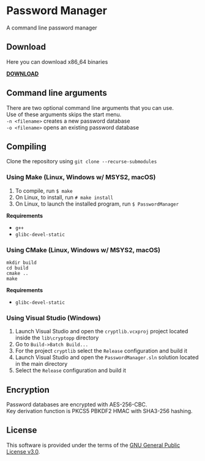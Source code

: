 # Password Manager

A command line password manager

## Download

Here you can download x86_64 binaries

**[DOWNLOAD](https://github.com/apavazza/PasswordManager/releases)**

## Command line arguments

There are two optional command line arguments that you can use.  
Use of these arguments skips the start menu.  
`-n <filename>` creates a new password database  
`-o <filename>` opens an existing password database

## Compiling

Clone the repository using `git clone --recurse-submodules`

### Using Make (Linux, Windows w/ MSYS2, macOS)

1. To compile, run `$ make`
1. On Linux, to install, run `# make install`
1. On Linux, to launch the installed program, run `$ PasswordManager`

**Requirements**

- `g++`
- `glibc-devel-static`

### Using CMake (Linux, Windows w/ MSYS2, macOS)

```shell
mkdir build
cd build
cmake ..
make
```

**Requirements**

- `glibc-devel-static`

### Using Visual Studio (Windows)

1. Launch Visual Studio and open the `cryptlib.vcxproj` project located inside the `lib\cryptopp` directory
1. Go to `Build->Batch Build...`
1. For the project `cryptlib` select the `Release` configuration and build it
1. Launch Visual Studio and open the `PasswordManager.sln` solution located in the main directory
1. Select the `Release` configuration and build it

## Encryption

Password databases are encrypted with AES-256-CBC.  
Key derivation function is PKCS5 PBKDF2 HMAC with SHA3-256 hashing.

## License

This software is provided under the terms of the [GNU General Public License v3.0](https://www.gnu.org/licenses/gpl-3.0.txt).
